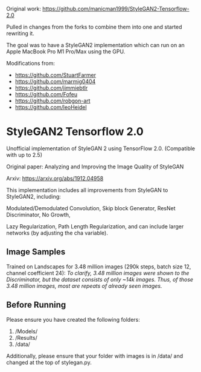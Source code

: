 Original work: https://github.com/manicman1999/StyleGAN2-Tensorflow-2.0

Pulled in changes from the forks to combine them into one and started rewriting it.

The goal was to have a StyleGAN2 implementation which can run on an Apple MacBook Pro M1 Pro/Max using the GPU.

Modifications from:
- https://github.com/StuartFarmer
- https://github.com/marmig0404
- https://github.com/jimmiebtlr
- https://github.com/Fofeu
- https://github.com/robgon-art
- https://github.com/leoHeidel

# StyleGAN2 Tensorflow 2.0

Unofficial implementation of StyleGAN 2 using TensorFlow 2.0. (Compatible with up to 2.5)

Original paper: Analyzing and Improving the Image Quality of StyleGAN

Arxiv: https://arxiv.org/abs/1912.04958


This implementation includes all improvements from StyleGAN to StyleGAN2, including:

Modulated/Demodulated Convolution, Skip block Generator, ResNet Discriminator, No Growth,

Lazy Regularization, Path Length Regularization, and can include larger networks (by adjusting the cha variable).



## Image Samples
Trained on Landscapes for 3.48 million images (290k steps, batch size 12, channel coefficient 24):
*To clarify, 3.48 million images were shown to the Discriminator, but the dataset consists of only ~14k images.
Thus, of those 3.48 million images, most are repeats of already seen images.*




## Before Running
Please ensure you have created the following folders:
1. /Models/
2. /Results/
3. /data/

Additionally, please ensure that your folder with images is in /data/ and changed at the top of stylegan.py.

